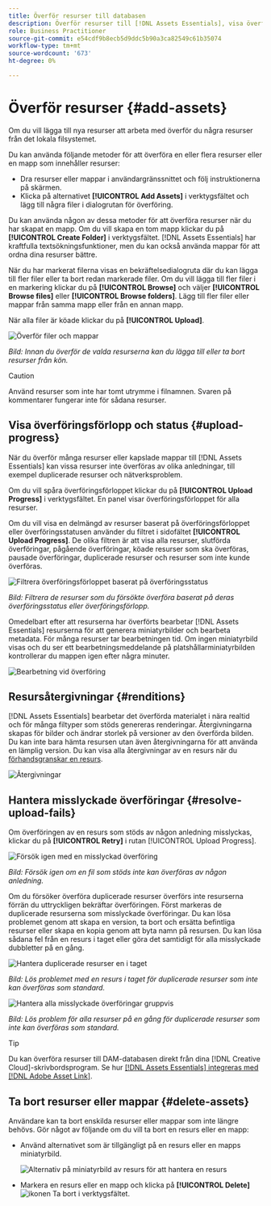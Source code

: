 ```yaml
---
title: Överför resurser till databasen
description: Överför resurser till [!DNL Assets Essentials], visa överföringsstatus och åtgärda överföringsproblem.
role: Business Practitioner
source-git-commit: e54cdf9b8ecb5d9ddc5b90a3ca82549c61b35074
workflow-type: tm+mt
source-wordcount: '673'
ht-degree: 0%

---
```



# Överför resurser {#add-assets}

Om du vill lägga till nya resurser att arbeta med överför du några resurser från det lokala filsystemet. <!-- TBD: Many of the [common file formats are supported](/help/supported-file-formats.md). -->

Du kan använda följande metoder för att överföra en eller flera resurser eller en mapp som innehåller resurser:

* Dra resurser eller mappar i användargränssnittet och följ instruktionerna på skärmen.
* Klicka på alternativet **[!UICONTROL Add Assets]** i verktygsfältet och lägg till några filer i dialogrutan för överföring.

<!-- TBD: Update this GIF
![Asset and nested folder upload demo](assets/do-not-localize/upload-assets.gif) -->

Du kan använda någon av dessa metoder för att överföra resurser när du har skapat en mapp. Om du vill skapa en tom mapp klickar du på **[!UICONTROL Create Folder]** i verktygsfältet. [!DNL Assets Essentials] har kraftfulla textsökningsfunktioner, men du kan också använda mappar för att ordna dina resurser bättre.

När du har markerat filerna visas en bekräftelsedialogruta där du kan lägga till fler filer eller ta bort redan markerade filer. Om du vill lägga till fler filer i en markering klickar du på **[!UICONTROL Browse]** och väljer **[!UICONTROL Browse files]** eller **[!UICONTROL Browse folders]**. Lägg till fler filer eller mappar från samma mapp eller från en annan mapp.

När alla filer är köade klickar du på **[!UICONTROL Upload]**.

![Överför filer och mappar](assets/upload-browse-files-folders.png)

*Bild: Innan du överför de valda resurserna kan du lägga till eller ta bort resurser från kön.*

>[!CAUTION]
>
>Använd resurser som inte har tomt utrymme i filnamnen. Svaren på kommentarer fungerar inte för sådana resurser.

## Visa överföringsförlopp och status {#upload-progress}

När du överför många resurser eller kapslade mappar till [!DNL Assets Essentials] kan vissa resurser inte överföras av olika anledningar, till exempel duplicerade resurser och nätverksproblem.

Om du vill spåra överföringsförloppet klickar du på **[!UICONTROL Upload Progress]** i verktygsfältet. En panel visar överföringsförloppet för alla resurser.

Om du vill visa en delmängd av resurser baserat på överföringsförloppet eller överföringsstatusen använder du filtret i sidofältet **[!UICONTROL Upload Progress]**. De olika filtren är att visa alla resurser, slutförda överföringar, pågående överföringar, köade resurser som ska överföras, pausade överföringar, duplicerade resurser och resurser som inte kunde överföras.

![Filtrera överföringsförloppet baserat på överföringsstatus](assets/filter-upload-progress.png)

*Bild: Filtrera de resurser som du försökte överföra baserat på deras överföringsstatus eller överföringsförlopp.*

Omedelbart efter att resurserna har överförts bearbetar [!DNL Assets Essentials] resurserna för att generera miniatyrbilder och bearbeta metadata. För många resurser tar bearbetningen tid. Om ingen miniatyrbild visas och du ser ett bearbetningsmeddelande på platshållarminiatyrbilden kontrollerar du mappen igen efter några minuter.

![Bearbetning vid överföring](assets/upload-processing.png)

## Resursåtergivningar {#renditions}

[!DNL Assets Essentials] bearbetar det överförda materialet i nära realtid och för många filtyper som stöds genereras renderingar. Återgivningarna skapas för bilder och ändrar storlek på versioner av den överförda bilden. Du kan inte bara hämta resursen utan även återgivningarna för att använda en lämplig version. Du kan visa alla återgivningar av en resurs när du [förhandsgranskar en resurs](/help/navigate-view.md#preview-assets).

![Återgivningar](assets/renditions-view-download.png)

## Hantera misslyckade överföringar {#resolve-upload-fails}

Om överföringen av en resurs som stöds av någon anledning misslyckas, klickar du på **[!UICONTROL Retry]** i rutan [!UICONTROL Upload Progress].

![Försök igen med en misslyckad överföring](assets/upload-retry.png)

*Bild: Försök igen om en fil som stöds inte kan överföras av någon anledning.*

Om du försöker överföra duplicerade resurser överförs inte resurserna förrän du uttryckligen bekräftar överföringen. Först markeras de duplicerade resurserna som misslyckade överföringar. Du kan lösa problemet genom att skapa en version, ta bort och ersätta befintliga resurser eller skapa en kopia genom att byta namn på resursen. Du kan lösa sådana fel från en resurs i taget eller göra det samtidigt för alla misslyckade dubbletter på en gång.

![Hantera duplicerade resurser en i taget](assets/uploads-manage-duplicates.png)

*Bild: Lös problemet med en resurs i taget för duplicerade resurser som inte kan överföras som standard.*

![Hantera alla misslyckade överföringar gruppvis](assets/upload-progress-manage-failed-uploads.png)

*Bild: Lös problem för alla resurser på en gång för duplicerade resurser som inte kan överföras som standard.*

>[!TIP]
>
>Du kan överföra resurser till DAM-databasen direkt från dina [!DNL Creative Cloud]-skrivbordsprogram. Se hur [[!DNL Assets Essentials] integreras med [!DNL Adobe Asset Link]](/help/integration.md).

## Ta bort resurser eller mappar {#delete-assets}

Användare kan ta bort enskilda resurser eller mappar som inte längre behövs. Gör något av följande om du vill ta bort en resurs eller en mapp:

* Använd alternativet som är tillgängligt på en resurs eller en mapps miniatyrbild.

   ![Alternativ på miniatyrbild av resurs för att hantera en resurs](assets/options-on-thumbnail.png)

* Markera en resurs eller en mapp och klicka på **[!UICONTROL Delete]** ![ikonen Ta bort](assets/do-not-localize/delete-icon.png) i verktygsfältet.
